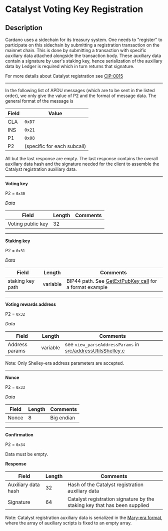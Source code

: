 # Catalyst Voting Key Registration

## Description

Cardano uses a sidechain for its treasury system. One needs to "register" to participate on this sidechain by submitting a registration transaction on the mainnet chain. This is done by submitting a transaction with specific auxiliary data attached alongside the transaction body. These auxiliary data contain a signature by user's staking key, hence serialization of the auxiliary data by Ledger is required which in turn returns that signature.

For more details about Catalyst registration see [CIP-0015](https://github.com/cardano-foundation/CIPs/blob/master/CIP-0015/CIP-0015.md)

---

In the following list of APDU messages (which are to be sent in the listed order), we only give the value of P2 and the format of message data. The general format of the message is

|Field|Value|
|-----|-----|
| CLA | `0xD7` |
| INS | `0x21` |
|  P1 | `0x08` |
|  P2 | (specific for each subcall) |

All but the last response are empty. The last response contains the overall auxiliary data hash and the signature needed for the client to assemble the Catalyst registration auxiliary data.

---

**Voting key**

P2 = `0x30`

*Data*

|Field| Length | Comments|
|-----|--------|---------|
|Voting public key |  32 | |

---

**Staking key**

P2 = `0x31`

*Data*

|Field| Length | Comments|
|-----|--------|---------|
|staking key path      | variable | BIP44 path. See [GetExtPubKey call](ins_get_extended_public_key.md) for a format example |

---

**Voting rewards address**

P2 = `0x32`

*Data*

|Field| Length | Comments|
|-----|--------|--------|
|Address params | variable | see `view_parseAddressParams` in [src/addressUtilsShelley.c](../src/addressUtilsShelley.c)|

Note: Only Shelley-era address parameters are accepted.

---

**Nonce**

P2 = `0x33`

*Data*

|Field| Length | Comments|
|-----|--------|--------|
|Nonce| 8| Big endian|

---

**Confirmation**

P2 = `0x34`

Data must be empty.

**Response**

|Field|Length| Comments|
|-----|-----|-----|
| Auxiliary data hash | 32 | Hash of the Catalyst registration auxiliary data|
| Signature |64| Catalyst registration signature by the staking key that has been supplied|

Note: Catalyst registration auxiliary data is serialized in the [Mary-era format](https://github.com/input-output-hk/cardano-ledger-specs/blob/dcdbc38eb9caea16485827bd095d5adcdcca0aba/shelley-ma/shelley-ma-test/cddl-files/shelley-ma.cddl#L214), where the array of auxiliary scripts is fixed to an empty array.
